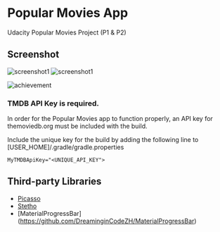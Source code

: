 Popular Movies App
==================
Udacity Popular Movies Project (P1 & P2)

## Screenshot
![screenshot1](../master/art/device1.png) ![screenshot1](../master/art/device2.png)

![achievement](../master/art/P2.png)

### TMDB API Key is required.

In order for the Popular Movies app to function properly, an API key for themoviedb.org must be included with the build.

Include the unique key for the build by adding the following line to [USER_HOME]/.gradle/gradle.properties

`MyTMDBApiKey="<UNIQUE_API_KEY">`

## Third-party Libraries

* [Picasso](https://github.com/square/picasso)
* [Stetho](https://github.com/facebook/stetho)
* [MaterialProgressBar] (https://github.com/DreaminginCodeZH/MaterialProgressBar)
